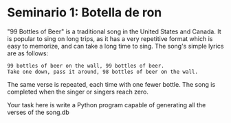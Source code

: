 # Seminario 1: Botella de ron

"99 Bottles of Beer" is a traditional song in the United States and Canada. It is popular to sing
on long trips, as it has a very repetitive format which is easy to memorize, and can take a long
time to sing. The song's simple lyrics are as follows:

	99 bottles of beer on the wall, 99 bottles of beer.
	Take one down, pass it around, 98 bottles of beer on the wall.

The same verse is repeated, each time with one fewer bottle. The song is completed when
the singer or singers reach zero.

Your task here is write a Python program capable of generating all the verses of the song.db
